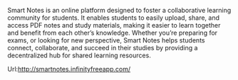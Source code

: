 Smart Notes is an online platform designed to foster a collaborative learning community for students. It enables students to easily upload, share, and access PDF notes and study materials, making it easier to learn together and benefit from each other’s knowledge. Whether you’re preparing for exams, or looking for new perspective, Smart Notes helps students connect, collaborate, and succeed in their studies by providing a decentralized hub for shared learning resources.

Url:http://smartnotes.infinityfreeapp.com/

